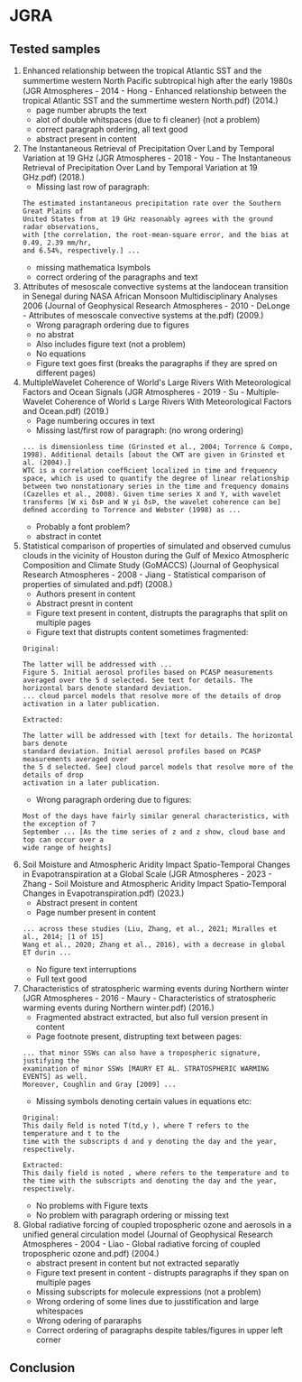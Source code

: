 # JGRA

## Tested samples

1. Enhanced relationship between the tropical Atlantic SST and the summertime western North Paciﬁc subtropical high after the early 1980s (JGR Atmospheres - 2014 - Hong - Enhanced relationship between the tropical Atlantic SST and the summertime western North.pdf) (2014.)
    - page number abrupts the text
    - alot of double whitspaces (due to fi cleaner) (not a problem)
    - correct paragraph ordering, all text good
    - abstract present in content 
2. The Instantaneous Retrieval of Precipitation Over Land by Temporal Variation at 19 GHz (JGR Atmospheres - 2018 - You - The Instantaneous Retrieval of Precipitation Over Land by Temporal Variation at 19 GHz.pdf) (2018.)
    - Missing last row of paragraph:
    ```
    The estimated instantaneous precipitation rate over the Southern Great Plains of
    United States from at 19 GHz reasonably agrees with the ground radar observations,
    with [the correlation, the root-mean-square error, and the bias at 0.49, 2.39 mm/hr, 
    and 6.54%, respectively.] ...
    ```
    - missing mathematica lsymbols
    - correct ordering of the paragraphs and text
3. Attributes of mesoscale convective systems at the landocean transition in Senegal during NASA African Monsoon Multidisciplinary Analyses 2006 (Journal of Geophysical Research Atmospheres - 2010 - DeLonge - Attributes of mesoscale convective systems at the.pdf) (2009.)
    - Wrong paragraph ordering due to figures
    - no abstrat
    - Also includes figure text (not a problem)
    - No equations 
    - Figure text goes first (breaks the paragraphs if they are spred on different pages)
4. MultipleWavelet Coherence of World's Large Rivers With Meteorological Factors and Ocean Signals (JGR Atmospheres - 2019 - Su - Multiple‐Wavelet Coherence of World s Large Rivers With Meteorological Factors and Ocean.pdf) (2019.)
    - Page numbering occures in text
    - Missing last/first row of paragraph: (no wrong ordering)
    ``` 
    ... is dimensionless time (Grinsted et al., 2004; Torrence & Compo, 1998). Additional details [about the CWT are given in Grinsted et al. (2004).]
    WTC is a correlation coefﬁcient localized in time and frequency space, which is used to quantify the degree of linear relationship between two nonstationary series in the time and frequency domains (Cazelles et al., 2008). Given time series X and Y, with wavelet transforms [W xi ðsÞ and W yi ðsÞ, the wavelet coherence can be] deﬁned according to Torrence and Webster (1998) as ...
    ```
      - Probably a font problem?
    - abstract in contet
5. Statistical comparison of properties of simulated and observed cumulus clouds in the vicinity of Houston during the Gulf of Mexico Atmospheric Composition and Climate Study (GoMACCS) (Journal of Geophysical Research Atmospheres - 2008 - Jiang - Statistical comparison of properties of simulated and.pdf) (2008.)
   - Authors present in content
   - Abstract presnt in content
   - Figure text present in content, distrupts the paragraphs that split on multiple pages
   - Figure text that distrupts content sometimes fragmented:
    ```
    Original:

    The latter will be addressed with ...
    Figure 5. Initial aerosol profiles based on PCASP measurements averaged over the 5 d selected. See text for details. The horizontal bars denote standard deviation.
    ... cloud parcel models that resolve more of the details of drop 
    activation in a later publication.

    Extracted:

    The latter will be addressed with [text for details. The horizontal bars denote 
    standard deviation. Initial aerosol profiles based on PCASP measurements averaged over 
    the 5 d selected. See] cloud parcel models that resolve more of the details of drop 
    activation in a later publication.
    
    ```
    - Wrong paragraph ordering due to figures:
    ```
    Most of the days have fairly similar general characteristics, with the exception of 7 
    September ... [As the time series of z and z show, cloud base and top can occur over a 
    wide range of heights]
    ```
6. Soil Moisture and Atmospheric Aridity Impact Spatio-Temporal Changes in Evapotranspiration at a Global Scale (JGR Atmospheres - 2023 - Zhang - Soil Moisture and Atmospheric Aridity Impact Spatio‐Temporal Changes in Evapotranspiration.pdf) (2023.)
    - Abstract present in content
    - Page number present in content
    ```
    ... across these studies (Liu, Zhang, et al., 2021; Miralles et al., 2014; [1 of 15] 
    Wang et al., 2020; Zhang et al., 2016), with a decrease in global ET durin ...
    ```
    - No figure text interruptions
    - Full text good
7. Characteristics of stratospheric warming events during Northern winter (JGR Atmospheres - 2016 - Maury - Characteristics of stratospheric warming events during Northern winter.pdf) (2016.)
    - Fragmented abstract extracted, but also full version present in content
    - Page footnote present, distrupting text between pages:
    ```
    ... that minor SSWs can also have a tropospheric signature, justifying the 
    examination of minor SSWs [MAURY ET AL. STRATOSPHERIC WARMING EVENTS] as well. 
    Moreover, Coughlin and Gray [2009] ...
    ```
    - Missing symbols denoting certain values in equations etc:
    ```
    Original:
    This daily ﬁeld is noted T(td,y ), where T refers to the temperature and t to the 
    time with the subscripts d and y denoting the day and the year, respectively.

    Extracted:
    This daily field is noted , where refers to the temperature and to the time with the subscripts and denoting the day and the year, respectively.
    ```
    - No problems with Figure texts
    - No problem with paragraph ordering or missing text
8. Global radiative forcing of coupled tropospheric ozone and aerosols in a unified general circulation model (Journal of Geophysical Research Atmospheres - 2004 - Liao - Global radiative forcing of coupled tropospheric ozone and.pdf) (2004.)
    - abstract present in content but not extracted separatly
    - Figure text present in content - distrupts paragraphs if they span on multiple pages
    - Missing subscripts for molecule expressions (not a problem)
    - Wrong ordering of some lines due to jusstification and large whitespaces
    - Wrong odering of pararaphs
    - Correct ordering of paragraphs despite tables/figures in upper left corner


## Conclusion